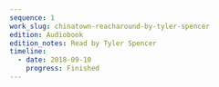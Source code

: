 ```yaml
---
sequence: 1
work_slug: chinatown-reacharound-by-tyler-spencer
edition: Audiobook
edition_notes: Read by Tyler Spencer
timeline:
  - date: 2018-09-10
    progress: Finished
---
```

